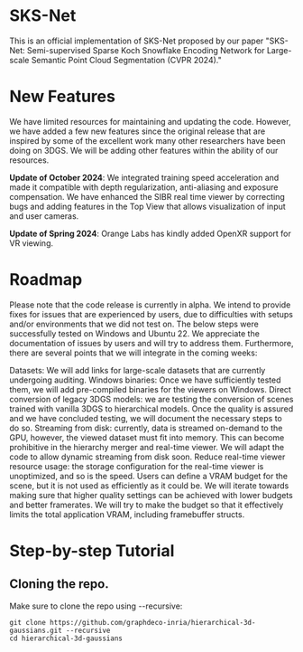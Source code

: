# SKS-Net
  This is an official implementation of SKS-Net proposed by our paper "SKS-Net: Semi-supervised Sparse Koch Snowflake Encoding Network for
Large-scale Semantic Point Cloud Segmentation (CVPR 2024)."

# New Features
  We have limited resources for maintaining and updating the code. However, we have added a few new features since the original release that are inspired by some of the excellent work many other researchers have been doing on 3DGS. We will be adding other features within the ability of our resources.

**Update of October 2024**: We integrated training speed acceleration and made it compatible with depth regularization, anti-aliasing and exposure compensation. We have enhanced the SIBR real time viewer by correcting bugs and adding features in the Top View that allows visualization of input and user cameras.

**Update of Spring 2024**: Orange Labs has kindly added OpenXR support for VR viewing.

# Roadmap
  Please note that the code release is currently in alpha. We intend to provide fixes for issues that are experienced by users, due to difficulties with setups and/or environments that we did not test on. The below steps were successfully tested on Windows and Ubuntu 22. We appreciate the documentation of issues by users and will try to address them. Furthermore, there are several points that we will integrate in the coming weeks:

  Datasets: We will add links for large-scale datasets that are currently undergoing auditing.
  Windows binaries: Once we have sufficiently tested them, we will add pre-compiled binaries for the viewers on Windows.
  Direct conversion of legacy 3DGS models: we are testing the conversion of scenes trained with vanilla 3DGS to hierarchical models. Once the quality is assured and we have concluded testing, we will document the necessary steps to do so.
  Streaming from disk: currently, data is streamed on-demand to the GPU, however, the viewed dataset must fit into memory. This can become prohibitive in the hierarchy merger and real-time viewer. We will adapt the code to allow dynamic streaming from disk soon.
  Reduce real-time viewer resource usage: the storage configuration for the real-time viewer is unoptimized, and so is the speed. Users can define a VRAM budget for the scene, but it is not used as efficiently as it could be. We will iterate towards making sure that higher quality settings can be achieved with lower budgets and better framerates. We will try to make the budget so that it effectively limits the total application VRAM, including framebuffer structs.

# Step-by-step Tutorial 
## Cloning the repo.
  Make sure to clone the repo using --recursive:
  ```
  git clone https://github.com/graphdeco-inria/hierarchical-3d-gaussians.git --recursive
  cd hierarchical-3d-gaussians
```
